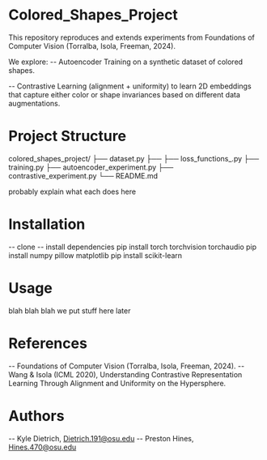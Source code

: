 ﻿# Colored_Shapes_Project

This repository reproduces and extends experiments from 
Foundations of Computer Vision (Torralba, Isola, Freeman, 2024). 

We explore:
-- Autoencoder Training on a synthetic dataset of colored shapes.

-- Contrastive Learning (alignment + uniformity) to learn 2D embeddings that capture either color or 
   shape invariances based on different data augmentations.

# Project Structure
colored_shapes_project/
  ├── dataset.py
  ├── 
  ├── loss_functions_.py
  ├── training.py
  ├── autoencoder_experiment.py
  ├── contrastive_experiment.py
  └── README.md

probably explain what each does here

# Installation
-- clone 
-- install dependencies
	pip install torch torchvision torchaudio
	pip install numpy pillow matplotlib
	pip install scikit-learn

# Usage
blah blah blah we put stuff here later

# References
-- Foundations of Computer Vision (Torralba, Isola, Freeman, 2024).
-- Wang & Isola (ICML 2020), Understanding Contrastive Representation 
		 Learning Through Alignment and Uniformity on the Hypersphere.

# Authors
-- Kyle Dietrich, Dietrich.191@osu.edu
-- Preston Hines, Hines.470@osu.edu
